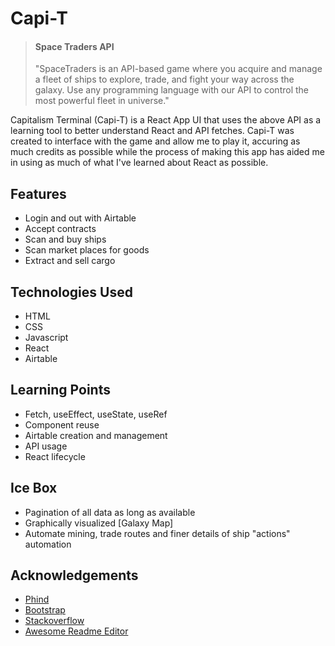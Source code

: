 # Capi-T

> #### Space Traders API
>
> "SpaceTraders is an API-based game where you acquire and manage a fleet of ships to explore, trade, and fight your way across the galaxy. Use any programming language with our API to control the most powerful fleet in universe."

Capitalism Terminal (Capi-T) is a React App UI that uses the above API as a learning tool to better understand React and API fetches. Capi-T was created to interface with the game and allow me to play it, accuring as much credits as possible while the process of making this app has aided me in using as much of what I've learned about React as possible.

## Features

- Login and out with Airtable
- Accept contracts
- Scan and buy ships
- Scan market places for goods
- Extract and sell cargo

## Technologies Used

- HTML
- CSS
- Javascript
- React
- Airtable

## Learning Points

- Fetch, useEffect, useState, useRef
- Component reuse
- Airtable creation and management
- API usage
- React lifecycle

## Ice Box

- Pagination of all data as long as available
- Graphically visualized [Galaxy Map]
- Automate mining, trade routes and finer details of ship "actions" automation

## Acknowledgements

- [Phind](https://www.phind.com/search?home=true)
- [Bootstrap](https://getbootstrap.com/docs/5.0/getting-started/introduction/)
- [Stackoverflow](https://stackoverflow.com/)
- [Awesome Readme Editor](https://readme.so/editor)
